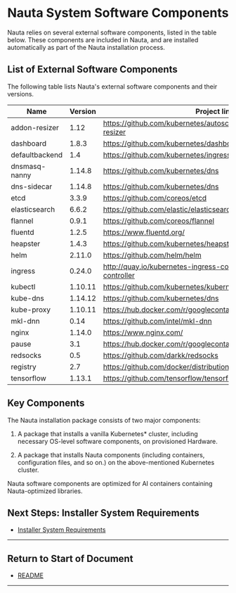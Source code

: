 # Nauta System Software Components

Nauta relies on several external software components, listed in the table below. These components are included in Nauta, and are installed automatically as part of the Nauta installation process. 

## List of External Software Components

The following table lists Nauta's external software components and their versions. 

Name | Version | Project link
--- | --- | --- 
addon-resizer | 1.12 | https://github.com/kubernetes/autoscaler/tree/master/addon-resizer 
dashboard | 1.8.3 | https://github.com/kubernetes/dashboard
defaultbackend | 1.4 | https://github.com/kubernetes/ingress-nginx
dnsmasq-nanny | 1.14.8 | https://github.com/kubernetes/dns
dns-sidecar | 1.14.8 | https://github.com/kubernetes/dns
etcd | 3.3.9 | https://github.com/coreos/etcd
elasticsearch | 6.6.2 | https://github.com/elastic/elasticsearch
flannel | 0.9.1 | https://github.com/coreos/flannel
fluentd | 1.2.5 | https://www.fluentd.org/
heapster | 1.4.3 | https://github.com/kubernetes/heapster
helm | 2.11.0 | https://github.com/helm/helm
ingress | 0.24.0 | http://quay.io/kubernetes-ingress-controller/nginx-ingress-controller
kubectl | 1.10.11 | https://github.com/kubernetes/kubernetes/tree/master/pkg/kubectl
kube-dns | 1.14.12 | https://github.com/kubernetes/dns 
kube-proxy | 1.10.11 | https://hub.docker.com/r/googlecontainer/kube-proxy-amd64/
mkl-dnn | 0.14 | https://github.com/intel/mkl-dnn
nginx | 1.14.0 | https://www.nginx.com/ 
pause | 3.1 | https://hub.docker.com/r/googlecontainer/pause-amd64/
redsocks | 0.5 | https://github.com/darkk/redsocks
registry | 2.7 | https://github.com/docker/distribution
tensorflow | 1.13.1 | https://github.com/tensorflow/tensorflow


## Key Components

The Nauta installation package consists of two major components:

1. A package that installs a vanilla Kubernetes* cluster, including necessary OS-level software components, on provisioned Hardware.

1. A package that installs Nauta components (including containers, configuration files, and so on.) on the above-mentioned Kubernetes cluster.

Nauta software components are optimized for AI containers containing Nauta-optimized libraries.

## Next Steps: Installer System Requirements

* [Installer System Requirements](../Installer_System_Requirements/ISR.md)

----------------------

## Return to Start of Document

* [README](../README.md)

----------------------



